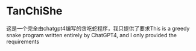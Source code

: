 # TanChiShe
这是一个完全由chatgpt4编写的贪吃蛇程序，我只提供了要求This is a greedy snake program written entirely by ChatGPT4, and I only provided the requirements
